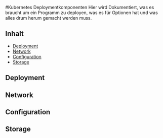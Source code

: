 #Kubernetes Deploymentkomponenten
Hier wird Dokumentiert, was es braucht um ein Programm zu deployen, was es für Optionen hat und was alles drum herum gemacht werden muss.
## Inhalt
- [Deployment](#Deployment)
- [Network](#Network)
- [Configuration](#Configuration)
- [Storage](#Storage)
## Deployment

## Network

## Configuration

## Storage
